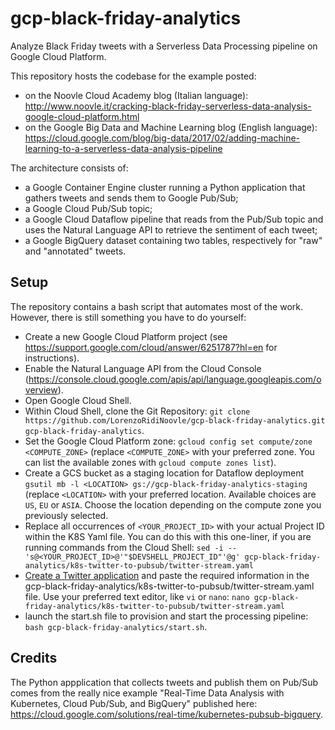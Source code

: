 # gcp-black-friday-analytics
Analyze Black Friday tweets with a Serverless Data Processing pipeline on Google Cloud Platform.

This repository hosts the codebase for the example posted:
- on the Noovle Cloud Academy blog (Italian language): http://www.noovle.it/cracking-black-friday-serverless-data-analysis-google-cloud-platform.html
- on the Google Big Data and Machine Learning blog (English language): https://cloud.google.com/blog/big-data/2017/02/adding-machine-learning-to-a-serverless-data-analysis-pipeline

The architecture consists of:
- a Google Container Engine cluster running a Python application that gathers tweets and sends them to Google Pub/Sub;
- a Google Cloud Pub/Sub topic;
- a Google Cloud Dataflow pipeline that reads from the Pub/Sub topic and uses the Natural Language API to retrieve the sentiment of each tweet;
- a Google BigQuery dataset containing two tables, respectively for "raw" and "annotated" tweets.

## Setup
The repository contains a bash script that automates most of the work. However, there is still something you have to do yourself:

- Create a new Google Cloud Platform project (see https://support.google.com/cloud/answer/6251787?hl=en for instructions).
- Enable the Natural Language API from the Cloud Console (https://console.cloud.google.com/apis/api/language.googleapis.com/overview).
- Open Google Cloud Shell.
- Within Cloud Shell, clone the Git Repository: `git clone https://github.com/LorenzoRidiNoovle/gcp-black-friday-analytics.git gcp-black-friday-analytics`.
- Set the Google Cloud Platform zone: `gcloud config set compute/zone <COMPUTE_ZONE>` (replace `<COMPUTE_ZONE>` with your preferred zone. You can list the available zones with `gcloud compute zones list`).
- Create a GCS bucket as a staging location for Dataflow deployment `gsutil mb -l <LOCATION> gs://gcp-black-friday-analytics-staging` (replace `<LOCATION>` with your preferred location. Available choices are `US`, `EU` or `ASIA`. Choose the location depending on the compute zone you previously selected.
- Replace all occurrences of `<YOUR_PROJECT_ID>` with your actual Project ID within the K8S Yaml file. You can do this with this one-liner, if you are running commands from the Cloud Shell: `sed -i -- 's@<YOUR_PROJECT_ID>@'"$DEVSHELL_PROJECT_ID"'@g' gcp-black-friday-analytics/k8s-twitter-to-pubsub/twitter-stream.yaml`
- [Create a Twitter application](https://apps.twitter.com/app/new) and paste the required information in the gcp-black-friday-analytics/k8s-twitter-to-pubsub/twitter-stream.yaml file. Use your preferred text editor, like `vi` or `nano`: `nano gcp-black-friday-analytics/k8s-twitter-to-pubsub/twitter-stream.yaml`
- launch the start.sh file to provision and start the processing pipeline: `bash gcp-black-friday-analytics/start.sh`.

## Credits
The Python appplication that collects tweets and publish them on Pub/Sub comes from the really nice example "Real-Time Data Analysis with Kubernetes, Cloud Pub/Sub, and BigQuery" published here: https://cloud.google.com/solutions/real-time/kubernetes-pubsub-bigquery.
